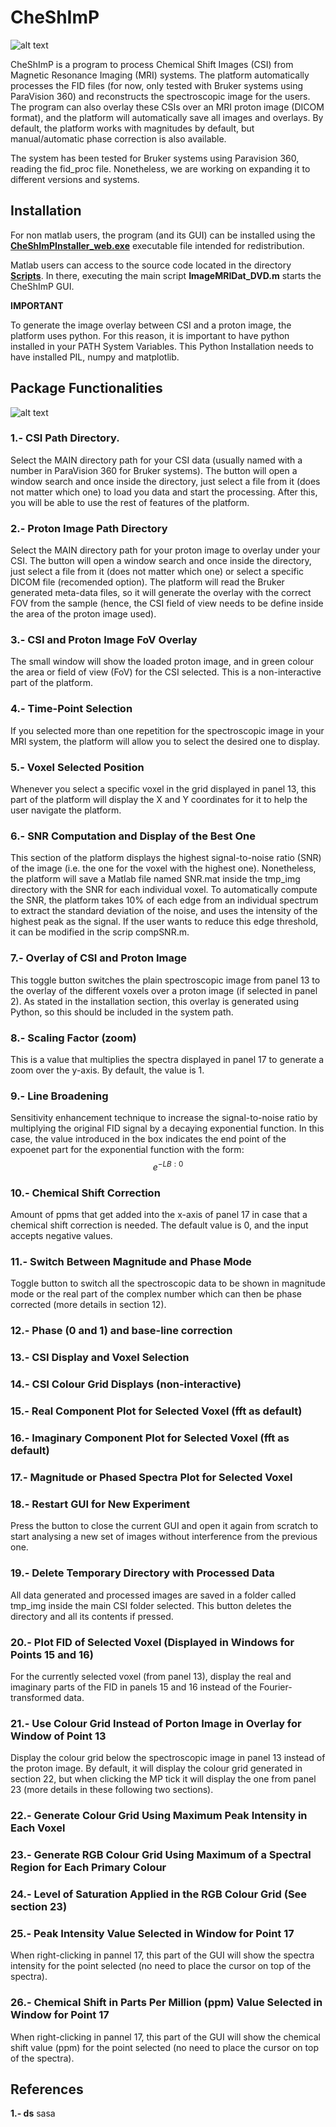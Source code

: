 # CheShImP

![alt text](https://github.com/DavidGomezCabeza/CheShImP/blob/main/Logo.png?raw=true)

CheShImP is a program to process Chemical Shift Images (CSI) from Magnetic Resonance Imaging (MRI) systems. The platform automatically processes the FID files (for now, only tested with Bruker systems using ParaVision 360) and reconstructs the spectroscopic image for the users. The program can also overlay these CSIs over an MRI proton image (DICOM format), and the platform will automatically save all images and overlays. By default, the platform works with magnitudes by default, but manual/automatic phase correction is also available. 

The system has been tested for Bruker systems using Paravision 360, reading the fid_proc file. Nonetheless, we are working on expanding it to different versions and systems. 

## Installation

For non matlab users, the program (and its GUI) can be installed using the [**CheShImPInstaller_web.exe**](https://github.com/DavidGomezCabeza/CheShImP/tree/main/CheShImP/for_redistribution) executable file intended for redistribution. 

Matlab users can access to the source code located in the directory [**Scripts**](https://github.com/DavidGomezCabeza/CheShImP/tree/main/Scripts). In there, executing the main script **ImageMRIDat_DVD.m** starts the CheShImP GUI. 

**IMPORTANT**

To generate the image overlay between CSI and a proton image, the platform uses python. For this reason, it is important to have python installed in your PATH System Variables. This Python Installation needs to have installed PIL, numpy and matplotlib. 

## Package Functionalities

![alt text](https://github.com/DavidGomezCabeza/CheShImP/blob/main/Platform.png?raw=true)

  ### 1.- CSI Path Directory. 
  Select the MAIN directory path for your CSI data (usually named with a number in ParaVision 360 for Bruker systems). The button will open a window search and once inside the directory, just select a file from it (does not matter which one) to load you data and start the processing. After this, you will be able to use the rest of features of the platform. 

  ### 2.- Proton Image Path Directory
  Select the MAIN directory path for your proton image to overlay under your CSI. The button will open a window search and once inside the directory, just select a file from it (does not matter which one) or select a specific DICOM file (recomended option). The platform will read the Bruker generated meta-data files, so it will generate the overlay with the correct FOV from the sample (hence, the CSI field of view needs to be define inside the area of the proton image used). 

  ### 3.- CSI and Proton Image FoV Overlay
  The small window will show the loaded proton image, and in green colour the area or field of view (FoV) for the CSI selected. This is a non-interactive part of the platform. 

  ### 4.- Time-Point Selection
  If you selected more than one repetition for the spectroscopic image in your MRI system, the platform will allow you to select the desired one to display. 
  
  ### 5.- Voxel Selected Position 
  Whenever you select a specific voxel in the grid displayed in panel 13, this part of the platform will display the X and Y coordinates for it to help the user navigate the platform. 

  ### 6.- SNR Computation and Display of the Best One
  This section of the platform displays the highest signal-to-noise ratio (SNR) of the image (i.e. the one for the voxel with the highest one). Nonetheless, the platform will save a Matlab file named SNR.mat inside the tmp_img directory with the SNR for each individual voxel. To automatically compute the SNR, the platform takes 10% of each edge from an individual spectrum to extract the standard deviation of the noise, and uses the intensity of the highest peak as the signal. If the user wants to reduce this edge threshold, it can be modified in the scrip compSNR.m.

  ### 7.- Overlay of CSI and Proton Image
  This toggle button switches the plain spectroscopic image from panel 13 to the overlay of the different voxels over a proton image (if selected in panel 2). As stated in the installation section, this overlay is generated using Python, so this should be included in the system path. 

  ### 8.- Scaling Factor (zoom)
  This is a value that multiplies the spectra displayed in panel 17 to generate a zoom over the y-axis. By default, the value is 1. 

  ### 9.- Line Broadening
  Sensitivity enhancement technique to increase the signal-to-noise ratio by multiplying the original FID signal by a decaying exponential function. In this case, the value introduced in the box indicates the end point of the expoenet part for the exponential function with the form: 
  $$ e^{-LB:0} $$

  ### 10.- Chemical Shift Correction
  Amount of ppms that get added into the x-axis of panel 17 in case that a chemical shift correction is needed. The default value is 0, and the input accepts negative values. 

  ### 11.- Switch Between Magnitude and Phase Mode
  Toggle button to switch all the spectroscopic data to be shown in magnitude mode or the real part of the complex number which can then be phase corrected (more details in section 12). 

  ### 12.- Phase (0 and 1) and base-line correction


  ### 13.- CSI Display and Voxel Selection


  ### 14.- CSI Colour Grid Displays (non-interactive)


  ### 15.- Real Component Plot for Selected Voxel (fft as default)


  ### 16.- Imaginary Component Plot for Selected Voxel (fft as default)


  ### 17.- Magnitude or Phased Spectra Plot for Selected Voxel


  ### 18.- Restart GUI for New Experiment
  Press the button to close the current GUI and open it again from scratch to start analysing a new set of images without interference from the previous one. 

  ### 19.- Delete Temporary Directory with Processed Data
  All data generated and processed images are saved in a folder called tmp_img inside the main CSI folder selected. This button deletes the directory and all its contents if pressed. 

  ### 20.- Plot FID of Selected Voxel (Displayed in Windows for Points 15 and 16)
  For the currently selected voxel (from panel 13), display the real and imaginary parts of the FID in panels 15 and 16 instead of the Fourier-transformed data. 

  ### 21.- Use Colour Grid Instead of Porton Image in Overlay for Window of Point 13
  Display the colour grid below the spectroscopic image in panel 13 instead of the proton image. By default, it will display the colour grid generated in section 22, but when clicking the MP tick it will display the one from panel 23 (more details in these following two sections). 

  ### 22.- Generate Colour Grid Using Maximum Peak Intensity in Each Voxel


  ### 23.- Generate RGB Colour Grid Using Maximum of a Spectral Region for Each Primary Colour


  ### 24.- Level of Saturation Applied in the RGB Colour Grid (See section 23)


  ### 25.- Peak Intensity Value Selected in Window for Point 17
  When right-clicking in pannel 17, this part of the GUI will show the spectra intensity for the point selected (no need to place the cursor on top of the spectra).

  ### 26.- Chemical Shift in Parts Per Million (ppm) Value Selected in Window for Point 17
  When right-clicking in pannel 17, this part of the GUI will show the chemical shift value (ppm) for the point selected (no need to place the cursor on top of the spectra).

## References
  **1.- ds** sasa 
